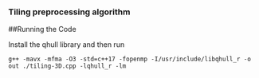 ### Tiling preprocessing algorithm
##Running the Code

Install the qhull library and then run

`g++ -mavx -mfma -O3 -std=c++17 -fopenmp -I/usr/include/libqhull_r -o out ./tiling-3D.cpp -lqhull_r -lm`

